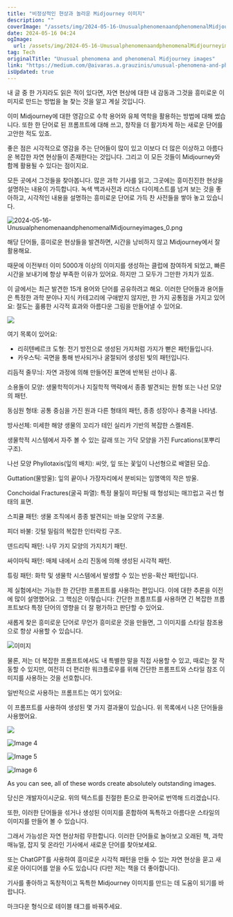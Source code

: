 ```yaml
---
title: "비정상적인 현상과 놀라운 Midjourney 이미지"
description: ""
coverImage: "/assets/img/2024-05-16-UnusualphenomenaandphenomenalMidjourneyimages_0.png"
date: 2024-05-16 04:24
ogImage: 
  url: /assets/img/2024-05-16-UnusualphenomenaandphenomenalMidjourneyimages_0.png
tag: Tech
originalTitle: "Unusual phenomena and phenomenal Midjourney images"
link: "https://medium.com/@aivaras.a.grauzinis/unusual-phenomena-and-phenomenal-midjourney-images-0b4ae3f6573d"
isUpdated: true
---
```





내 글 중 한 가지라도 읽은 적이 있다면, 자연 현상에 대한 내 감동과 그것을 흥미로운 이미지로 만드는 방법을 늘 찾는 것을 알고 계실 것입니다.

이미 Midjourney에 대한 영감으로 수학 용어와 유체 역학을 활용하는 방법에 대해 썼습니다. 또한 한 단어로 된 프롬프트에 대해 쓰고, 창작을 더 활기차게 하는 새로운 단어를 고안한 적도 있죠.

좋은 점은 시각적으로 영감을 주는 단어들이 많이 있고 이보다 더 많은 이상하고 아름다운 복잡한 자연 현상들이 존재한다는 것입니다. 그리고 이 모든 것들이 Midjourney와 함께 활용될 수 있다는 점이지요.

모든 곳에서 그것들을 찾아봅니다. 많은 과학 기사를 읽고, 그곳에는 흥미진진한 현상을 설명하는 내용이 가득합니다. 녹색 백과사전과 리더스 다이제스트를 넘겨 보는 것을 좋아하고, 시각적인 내용을 설명하는 흥미로운 단어로 가득 찬 사전들을 쌓아 놓고 있습니다.




![2024-05-16-UnusualphenomenaandphenomenalMidjourneyimages_0.png](/assets/img/2024-05-16-UnusualphenomenaandphenomenalMidjourneyimages_0.png)

해당 단어들, 흥미로운 현상들을 발견하면, 시간을 낭비하지 않고 Midjourney에서 잘 활용해요.

때문에 이전부터 이미 5000개 이상의 이미지를 생성하는 클럽에 참여하게 되었고, 빠른 시간을 보내기에 항상 부족한 이유가 있어요. 하지만 그 모두가 그만한 가치가 있죠.

이 글에서는 최근 발견한 15개 용어와 단어를 공유하려고 해요. 이러한 단어들과 용어들은 특정한 과학 분야나 지식 카테고리에 구애받지 않지만, 한 가지 공통점을 가지고 있어요: 절도는 훌륭한 시각적 효과와 아름다운 그림을 만들어낼 수 있어요.




<img src="/assets/img/2024-05-16-UnusualphenomenaandphenomenalMidjourneyimages_1.png" />

여기 목록이 있어요:

- 리히텐베르크 도형: 전기 방전으로 생성된 가지처럼 가지가 뻗은 패턴들입니다.
- 카우스틱: 곡면을 통해 반사되거나 굴절되어 생성된 빛의 패턴입니다.



리듬적 줄무늬: 자연 과정에 의해 만들어진 표면에 반복된 선이나 홈.

소용돌이 모양: 생물학적이거나 지질학적 맥락에서 종종 발견되는 원형 또는 나선 모양의 패턴.

동심원 형태: 공통 중심을 가진 원과 다른 형태의 패턴, 종종 성장이나 충격을 나타냄.

방사선체: 미세한 해양 생물의 꼬리가 테인 실리카 기반의 복잡한 스켈레톤.



생물학적 시스템에서 자주 볼 수 있는 갈래 또는 가닥 모양을 가진 Furcations(포뿌리 구조).

나선 모양 Phyllotaxis(잎의 배치): 씨앗, 잎 또는 꽃잎이 나선형으로 배열된 모습.

Guttation(물방울): 잎의 끝이나 가장자리에서 분비되는 임명액의 작은 방울.

Conchoidal Fractures(굴곡 파열): 특정 물질이 파단될 때 형성되는 매끄럽고 곡선 형태의 표면.



스피큘 패턴: 생물 조직에서 종종 발견되는 바늘 모양의 구조물.

피더 바불: 깃털 밀림의 복잡한 인터락킹 구조.

덴드리틱 패턴: 나무 가지 모양의 가지치기 패턴.

싸이마틱 패턴: 매체 내에서 소리 진동에 의해 생성된 시각적 패턴.



튜링 패턴: 화학 및 생물학 시스템에서 발생할 수 있는 반응-확산 패턴입니다.

제 실험에서는 가능한 한 간단한 프롬프트를 사용하는 편입니다. 이에 대한 추론을 이전에 많이 설명했어요. 그 핵심은 이렇습니다: 간단한 프롬프트를 사용하면 긴 복잡한 프롬프트보다 특정 단어의 영향을 더 잘 평가하고 판단할 수 있어요.

새롭게 찾은 흥미로운 단어로 무언가 흥미로운 것을 만들면, 그 이미지를 스타일 참조용으로 항상 사용할 수 있습니다.

![이미지](/assets/img/2024-05-16-UnusualphenomenaandphenomenalMidjourneyimages_2.png)



물론, 저는 더 복잡한 프롬프트에서도 내 특별한 말을 직접 사용할 수 있고, 때로는 잘 작동할 수 있지만, 여전히 더 편리한 워크플로우를 위해 간단한 프롬프트와 스타일 참조 이미지를 사용하는 것을 선호합니다.

일반적으로 사용하는 프롬프트는 여기 있어요:

이 프롬프트를 사용하여 생성된 몇 가지 결과물이 있습니다. 위 목록에서 나온 단어들을 사용했어요.

<img src="/assets/img/2024-05-16-UnusualphenomenaandphenomenalMidjourneyimages_3.png" />




![Image 4](/assets/img/2024-05-16-UnusualphenomenaandphenomenalMidjourneyimages_4.png)

![Image 5](/assets/img/2024-05-16-UnusualphenomenaandphenomenalMidjourneyimages_5.png)

![Image 6](/assets/img/2024-05-16-UnusualphenomenaandphenomenalMidjourneyimages_6.png)

As you can see, all of these words create absolutely outstanding images.




당신은 개발자이시군요. 위의 텍스트를 친절한 톤으로 한국어로 번역해 드리겠습니다.

또한, 이러한 단어들을 섞거나 생성된 이미지를 혼합하여 독특하고 아름다운 스타일의 이미지를 만들어 볼 수 있습니다.

그래서 가능성은 자연 현상처럼 무한합니다. 이러한 단어들로 놀아보고 오래된 책, 과학 매뉴얼, 잡지 및 온라인 기사에서 새로운 단어를 찾아보세요.

또는 ChatGPT를 사용하여 흥미로운 시각적 패턴을 만들 수 있는 자연 현상을 묻고 새로운 아이디어를 얻을 수도 있습니다 (다만 저는 책을 더 좋아합니다).

기사를 좋아하고 독창적이고 독특한 Midjourney 이미지를 만드는 데 도움이 되기를 바랍니다.



마크다운 형식으로 테이블 태그를 바꿔주세요.